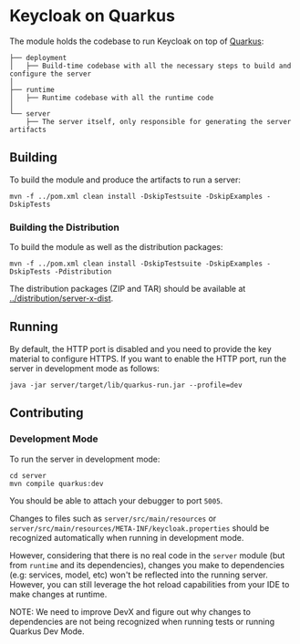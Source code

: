 # Keycloak on Quarkus

The module holds the codebase to run Keycloak on top of [Quarkus](https://quarkus.io/):

```
├── deployment
│   ├── Build-time codebase with all the necessary steps to build and configure the server
│
├── runtime
│   ├── Runtime codebase with all the runtime code
│
└── server
    ├── The server itself, only responsible for generating the server artifacts
``` 

## Building

To build the module and produce the artifacts to run a server:

    mvn -f ../pom.xml clean install -DskipTestsuite -DskipExamples -DskipTests

### Building the Distribution
    
To build the module as well as the distribution packages:

    mvn -f ../pom.xml clean install -DskipTestsuite -DskipExamples -DskipTests -Pdistribution

The distribution packages (ZIP and TAR) should be available at [../distribution/server-x-dist](../distribution/server-x-dist/target).

## Running

By default, the HTTP port is disabled and you need to provide the key material to configure HTTPS. If you want to enable
the HTTP port, run the server in development mode as follows:

    java -jar server/target/lib/quarkus-run.jar --profile=dev

## Contributing

### Development Mode

To run the server in development mode:

    cd server
    mvn compile quarkus:dev
    
You should be able to attach your debugger to port `5005`.

Changes to files such as `server/src/main/resources` or `server/src/main/resources/META-INF/keycloak.properties` should
be recognized automatically when running in development mode.

However, considering that there is no real code in the `server` module (but from `runtime` and its dependencies), changes you make to
dependencies (e.g: services, model, etc) won't be reflected into the running server. However, you can still leverage the
hot reload capabilities from your IDE to make changes at runtime.

NOTE: We need to improve DevX and figure out why changes to dependencies are not being recognized when running tests or running 
Quarkus Dev Mode. 
